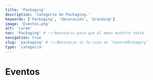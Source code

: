 ```yaml
---
title: 'Packaging'
description: 'Categoría de Packaging.'
keywords: ['Packaging', 'decoración', 'branding']
image: 'Eventos.png'
alt: 'Lorem'
nav: 'Packaging' # 👈 Necesario para que el menú muestre texto
navigation: true
slug: 'packaging' # 👈 Necesario si lo usas en `hoveredCategory`
type: 'categoria'
---
```


# Eventos
